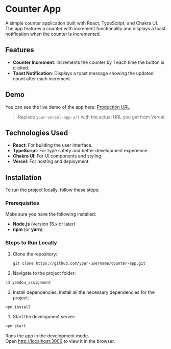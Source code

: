 # Counter App

A simple counter application built with React, TypeScript, and Chakra UI. The app features a counter with increment functionality and displays a toast notification when the counter is incremented.

## Features
- **Counter Increment**: Increments the counter by 1 each time the button is clicked.
- **Toast Notification**: Displays a toast message showing the updated count after each increment.

## Demo

You can see the live demo of the app here: [Production URL](https://your-vercel-app-url.vercel.app)

> Replace `your-vercel-app-url` with the actual URL you get from Vercel.

## Technologies Used

- **React**: For building the user interface.
- **TypeScript**: For type safety and better development experience.
- **Chakra UI**: For UI components and styling.
- **Vercel**: For hosting and deployment.

## Installation

To run the project locally, follow these steps:

### Prerequisites

Make sure you have the following installed:

- **Node.js** (version 16.x or later)
- **npm** (or **yarn**)

### Steps to Run Locally

1. Clone the repository:

   ```bash
   git clone https://github.com/your-username/counter-app.git
   ```

2. Navigate to the project folder:

```bash 
cd yendou_assignment
```

3. Install dependencies:
Install all the necessary dependencies for the project:

```bash
npm install
```

1. Start the development server:

```bash
npm start
```
Runs the app in the development mode.\
Open [http://localhost:3000](http://localhost:3000) to view it in the browser.

